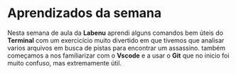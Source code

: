 # Aprendizados da semana

Nesta semana de aula da **Labenu** aprendi alguns comandos bem úteis do **Terminal** com um exercicício muito divertido em que tivemos que analisar varios arquivos em busca de pistas para encontrar um assassino. também começamos a nos familiarizar com o **Vscode** e a usar o **Git** que no inicio foi muito confuso, mas extremamente útil. 